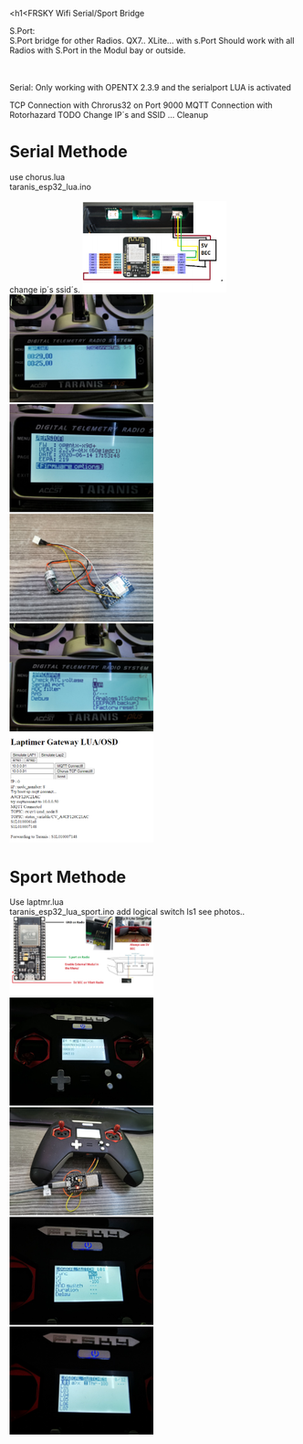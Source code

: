 <h1<FRSKY Wifi Serial/Sport Bridge</h1>

S.Port:<br>
S.Port bridge for other Radios. QX7..  XLite...  with s.Port 
Should work with all Radios with S.Port in the Modul bay or outside. <br>

<br><br>
Serial:
Only working with OPENTX 2.3.9 and the serialport LUA is activated



TCP Connection with Chrorus32 on Port 9000
MQTT Connection with Rotorhazard
TODO Change IP´s and SSID ... Cleanup 
<h1>Serial Methode</h1>
use chorus.lua<br>
taranis_esp32_lua.ino<br><br>
change ip´s ssid´s.
<img src=https://github.com/realhuno/taranis_esp32_lua/blob/master/schematic.png width=50% height=50%>
<img src=https://github.com/realhuno/taranis_esp32_lua/blob/master/laplist.jpg width=50% height=50%>
<img src=https://github.com/realhuno/taranis_esp32_lua/blob/master/version.jpg width=50% height=50%>
<img src=https://github.com/realhuno/taranis_esp32_lua/blob/master/hardware.jpg width=50% height=50%>
<img src=https://github.com/realhuno/taranis_esp32_lua/blob/master/lua.jpg width=50% height=50%>

<img src=https://github.com/realhuno/taranis_esp32_lua/blob/master/webui.PNG width=50% height=50%>
<br>
<h1>Sport Methode</h1>
Use laptmr.lua<br>
taranis_esp32_lua_sport.ino
add logical switch ls1 see photos..
<img src=https://github.com/realhuno/taranis_esp32_lua/blob/master/sport.jpg width=50% height=50%>
<img src=https://github.com/realhuno/taranis_esp32_lua/blob/master/laps.jpg width=50% height=50%>
<img src=https://github.com/realhuno/taranis_esp32_lua/blob/master/sporthardware.jpg width=50% height=50%>
<img src=https://github.com/realhuno/taranis_esp32_lua/blob/master/logical.jpg width=50% height=50%>
<img src=https://github.com/realhuno/taranis_esp32_lua/blob/master/logical2.jpg width=50% height=50%>


